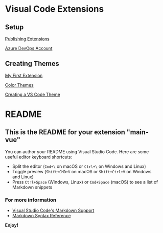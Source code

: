 # Visual Code Extensions

## Setup

[Publishing Extensions](https://code.visualstudio.com/api/working-with-extensions/publishing-extension)

[Azure DevOps Account](https://webjestic.visualstudio.com/)

## Creating Themes
[My First Extension](https://code.visualstudio.com/api/get-started/your-first-extension)

[Color Themes](https://code.visualstudio.com/docs/getstarted/themes?WT.mc_id=csstricks-themearticle-sdras)

[Creating a VS Code Theme](https://css-tricks.com/creating-a-vs-code-theme/)


# README
## This is the README for your extension "main-vue"
You can author your README using Visual Studio Code.  Here are some useful editor keyboard shortcuts:

* Split the editor (`Cmd+\` on macOS or `Ctrl+\` on Windows and Linux)
* Toggle preview (`Shift+CMD+V` on macOS or `Shift+Ctrl+V` on Windows and Linux)
* Press `Ctrl+Space` (Windows, Linux) or `Cmd+Space` (macOS) to see a list of Markdown snippets

### For more information
* [Visual Studio Code's Markdown Support](http://code.visualstudio.com/docs/languages/markdown)
* [Markdown Syntax Reference](https://help.github.com/articles/markdown-basics/)

**Enjoy!**

